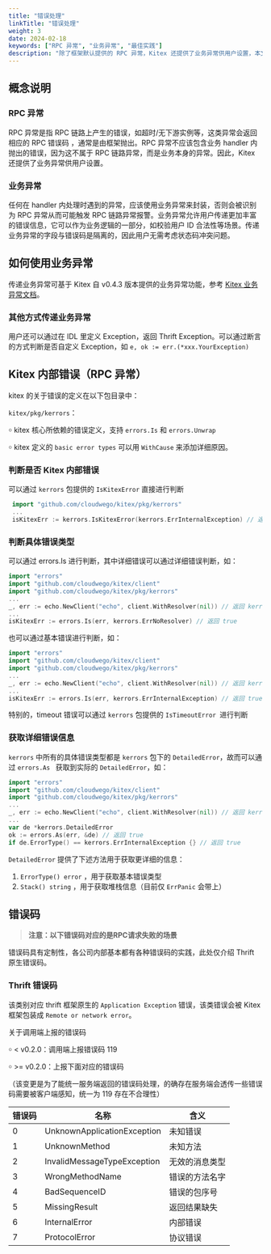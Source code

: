 ```yaml
---
title: "错误处理"
linkTitle: "错误处理"
weight: 3
date: 2024-02-18
keywords: ["RPC 异常", "业务异常", "最佳实践"]
description: "除了框架默认提供的 RPC 异常，Kitex 还提供了业务异常供用户设置，本文主要介绍 RPC 异常与业务异常的最佳实践。"
---
```


## 概念说明

### RPC 异常

RPC 异常是指 RPC 链路上产生的错误，如超时/无下游实例等，这类异常会返回相应的 RPC 错误码 ，通常是由框架抛出。RPC 异常不应该包含业务 handler 内抛出的错误，因为这不属于 RPC 链路异常，而是业务本身的异常。因此，Kitex 还提供了业务异常供用户设置。

### 业务异常

任何在 handler 内处理时遇到的异常，应该使用业务异常来封装，否则会被识别为 RPC 异常从而可能触发 RPC 链路异常报警。业务异常允许用户传递更加丰富的错误信息，它可以作为业务逻辑的一部分，如校验用户 ID 合法性等场景。传递业务异常的字段与错误码是隔离的，因此用户无需考虑状态码冲突问题。

## 如何使用业务异常

传递业务异常可基于 Kitex 自 v0.4.3 版本提供的业务异常功能，参考 [Kitex 业务异常文档](/zh/docs/kitex/tutorials/basic-feature/bizstatuserr/)。

### 其他方式传递业务异常

用户还可以通过在 IDL 里定义 Exception，返回 Thrift Exception。可以通过断言的方式判断是否自定义 Exception，如 `e, ok := err.(*xxx.YourException)`

## Kitex 内部错误（RPC 异常）

kitex 的关于错误的定义在以下包目录中：

`kitex/pkg/kerrors`：

￮ kitex 核心所依赖的错误定义，支持 `errors.Is` 和 `errors.Unwrap`

￮ kitex 定义的 `basic error types` 可以用 `WithCause` 来添加详细原因。

### 判断是否 Kitex 内部错误

可以通过 `kerrors` 包提供的 `IsKitexError` 直接进行判断

```Go
 import "github.com/cloudwego/kitex/pkg/kerrors"
 ...
 isKitexErr := kerrors.IsKitexError(kerrors.ErrInternalException) // 返回 true
```

### 判断具体错误类型

可以通过 errors.Is 进行判断，其中详细错误可以通过详细错误判断，如：

```go
import "errors"
import "github.com/cloudwego/kitex/client"
import "github.com/cloudwego/kitex/pkg/kerrors"
...
_, err := echo.NewClient("echo", client.WithResolver(nil)) // 返回 kerrors.ErrNoResolver
...
isKitexErr := errors.Is(err, kerrors.ErrNoResolver) // 返回 true
```

也可以通过基本错误进行判断，如：

```go
import "errors"
import "github.com/cloudwego/kitex/client"
import "github.com/cloudwego/kitex/pkg/kerrors"
...
_, err := echo.NewClient("echo", client.WithResolver(nil)) // 返回 kerrors.ErrNoResolver
...
isKitexErr := errors.Is(err, kerrors.ErrInternalException) // 返回 true
```

特别的，timeout 错误可以通过 `kerrors` 包提供的 `IsTimeoutError `进行判断

### 获取详细错误信息

`kerrors` 中所有的具体错误类型都是 `kerrors` 包下的 `DetailedError`，故而可以通过 `errors.As ` 获取到实际的 `DetailedError`，如：

```go
import "errors"
import "github.com/cloudwego/kitex/client"
import "github.com/cloudwego/kitex/pkg/kerrors"
...
_, err := echo.NewClient("echo", client.WithResolver(nil)) // 返回 kerrors.ErrNoResolver
...
var de *kerrors.DetailedError
ok := errors.As(err, &de) // 返回 true
if de.ErrorType() == kerrors.ErrInternalException {} // 返回 true
```

`DetailedError` 提供了下述方法用于获取更详细的信息：

1. `ErrorType() error` ，用于获取基本错误类型
2. `Stack() string` ，用于获取堆栈信息（目前仅 `ErrPanic` 会带上）

## 错误码

> **注意：以下错误码对应的是RPC请求失败的场景**

错误码具有定制性，各公司内部基本都有各种错误码的实践，此处仅介绍 Thrift 原生错误码。

### Thrift 错误码

该类别对应 thrift 框架原生的 `Application Exception` 错误，该类错误会被 Kitex 框架包装成 `Remote or network error`。

关于调用端上报的错误码

￮ < v0.2.0：调用端上报错误码 119

￮ >= v0.2.0：上报下面对应的错误码

（该变更是为了能统一服务端返回的错误码处理，的确存在服务端会透传一些错误码需要被客户端感知，统一为 119 存在不合理性）

| **错误码** | **名称**                    | **含义**       |
| ---------- | --------------------------- | -------------- |
| 0          | UnknownApplicationException | 未知错误       |
| 1          | UnknownMethod               | 未知方法       |
| 2          | InvalidMessageTypeException | 无效的消息类型 |
| 3          | WrongMethodName             | 错误的方法名字 |
| 4          | BadSequenceID               | 错误的包序号   |
| 5          | MissingResult               | 返回结果缺失   |
| 6          | InternalError               | 内部错误       |
| 7          | ProtocolError               | 协议错误       |
